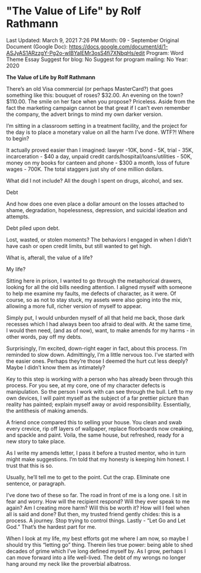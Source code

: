 # "The Value of Life" by Rolf Rathmann

Last Updated: March 9, 2021 7:26 PM
Month: 09 - September
Original Document (Google Doc): https://docs.google.com/document/d/1-ASJyAS1ARzzgY-Pg2o-wIBYaIEMr3osS4fi7XNbqHs/edit
Program: Word Theme Essay
Suggest for blog: No
Suggest for program mailing: No
Year: 2020

**The Value of Life by Rolf Rathmann**

There’s an old Visa commercial (or perhaps MasterCard?) that goes something like this: bouquet of roses? $32.00. An evening on the town? $110.00. The smile on her face when you propose? Priceless. Aside from the fact the marketing campaign cannot be that great if I can’t even remember the company, the advert brings to mind my own darker version.

I’m sitting in a classroom setting in a treatment facility, and the project for the day is to place a monetary value on all the harm I’ve done. WTF?! Where to begin?

It actually proved easier than I imagined: lawyer -10K, bond - 5K, trial - 35K, incarceration - $40 a day, unpaid credit cards/hospital/loans/utilities - 50K, money on my books for canteen and phone - $300 a month, loss of future wages - 700K. The total staggers just shy of one million dollars.

What did I not include? All the dough I spent on drugs, alcohol, and sex.

Debt

And how does one even place a dollar amount on the losses attached to shame, degradation, hopelessness, depression, and suicidal ideation and attempts.

Debt piled upon debt.

Lost, wasted, or stolen moments? The behaviors I engaged in when I didn’t have cash or open credit limits, but still wanted to get high.

What is, afterall, the value of a life?

My life?

Sitting here in prison, I wanted to go through the metaphorical drawers, looking for all the old bills needing attention. I aligned myself with someone to help me examine my faults, me defects of character, as it were. Of course, so as not to stay stuck, my assets were also going into the mix, allowing a more full, richer version of myself to appear.

Simply put, I would unburden myself of all that held me back, those dark recesses which I had always been too afraid to deal with. At the same time, I would then need, (and as of now), want, to make amends for my harms - in other words, pay off my debts.

Surprisingly, I’m excited, down-right eager in fact, about this process. I’m reminded to slow down. Admittingly, I’m a little nervous too. I’ve started with the easier ones. Perhaps they’re those I deemed the hurt cut less deeply? Maybe I didn’t know them as intimately?

Key to this step is working with a person who has already been through this process. For you see, at my core, one of my character defects is manipulation. So the person I work with can see through the bull. Left to my own devices, I will paint myself as the subject of a far prettier picture than reality has painted; explain myself away or avoid responsibility. Essentially, the antithesis of making amends.

A friend once compared this to selling your house. You clean and swab every crevice, rip off layers of wallpaper, replace floorboards now creaking, and spackle and paint. Voila, the same house, but refreshed, ready for a new story to take place.

As I write my amends letter, I pass it before a trusted mentor, who in turn might make suggestions. I’m told that my honesty is keeping him honest. I trust that this is so.

Usually, he’ll tell me to get to the point. Cut the crap. Eliminate one sentence, or paragraph.

I’ve done two of these so far. The road in front of me is a long one. I sit in fear and worry. How will the recipient respond? Will they ever speak to me again? Am I creating more harm? Will this be worth it? How will I feel when all is said and done? But then, my trusted friend gently chides: this is a process. A journey. Stop trying to control things. Lastly - “Let Go and Let God.” That’s the hardest part for me.

When I look at my life, my best efforts got me where I am now, so maybe I should try this “letting go” thing. Therein lies true power: being able to shed decades of grime which I’ve long defined myself by. As I grow, perhaps I can move forward into a life well-lived. The debt of my wrongs no longer hang around my neck like the proverbial albatross.